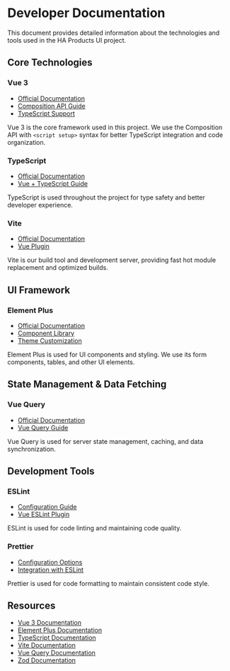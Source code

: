 # Developer Documentation

This document provides detailed information about the technologies and tools used in the HA Products UI project.

## Core Technologies

### Vue 3

- [Official Documentation](https://vuejs.org/)
- [Composition API Guide](https://vuejs.org/guide/extras/composition-api-faq.html)
- [TypeScript Support](https://vuejs.org/guide/typescript/overview.html)

Vue 3 is the core framework used in this project. We use the Composition API with `<script setup>` syntax for better TypeScript integration and code organization.

### TypeScript

- [Official Documentation](https://www.typescriptlang.org/)
- [Vue + TypeScript Guide](https://vuejs.org/guide/typescript/overview.html)

TypeScript is used throughout the project for type safety and better developer experience.

### Vite

- [Official Documentation](https://vitejs.dev/)
- [Vue Plugin](https://github.com/vitejs/vite-plugin-vue)

Vite is our build tool and development server, providing fast hot module replacement and optimized builds.

## UI Framework

### Element Plus

- [Official Documentation](https://element-plus.org/)
- [Component Library](https://element-plus.org/en-US/component/button.html)
- [Theme Customization](https://element-plus.org/en-US/guide/theming.html)

Element Plus is used for UI components and styling. We use its form components, tables, and other UI elements.

## State Management & Data Fetching

### Vue Query

- [Official Documentation](https://tanstack.com/query/latest/docs/vue/overview)
- [Vue Query Guide](https://tanstack.com/query/latest/docs/vue/guides/queries)

Vue Query is used for server state management, caching, and data synchronization.

## Development Tools

### ESLint

- [Configuration Guide](https://eslint.org/docs/user-guide/configuring/)
- [Vue ESLint Plugin](https://eslint.vuejs.org/)

ESLint is used for code linting and maintaining code quality.

### Prettier

- [Configuration Options](https://prettier.io/docs/en/options.html)
- [Integration with ESLint](https://prettier.io/docs/en/integrating-with-linters.html)

Prettier is used for code formatting to maintain consistent code style.

## Resources

- [Vue 3 Documentation](https://vuejs.org/)
- [Element Plus Documentation](https://element-plus.org/)
- [TypeScript Documentation](https://www.typescriptlang.org/)
- [Vite Documentation](https://vitejs.dev/)
- [Vue Query Documentation](https://tanstack.com/query/latest/docs/vue/overview)
- [Zod Documentation](https://zod.dev/)
